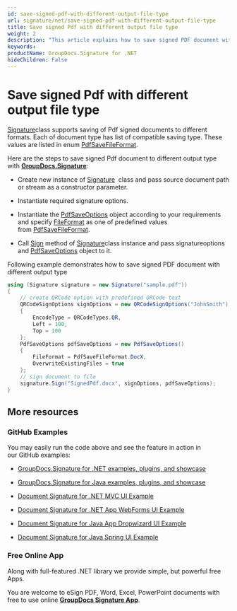 ```yaml
---
id: save-signed-pdf-with-different-output-file-type
url: signature/net/save-signed-pdf-with-different-output-file-type
title: Save signed Pdf with different output file type
weight: 2
description: "This article explains how to save signed PDF document with various file formats by GroupDocs.Signature API."
keywords: 
productName: GroupDocs.Signature for .NET
hideChildren: False
---
```

  

# Save signed Pdf with different output file type

[Signature](https://apireference.groupdocs.com/net/signature/groupdocs.signature/signature)class supports saving of Pdf signed documents to different formats. Each of document type has list of compatible saving type. These values are listed in enum [PdfSaveFileFormat](https://apireference.groupdocs.com/net/signature/groupdocs.signature.domain/pdfsavefileformat).

Here are the steps to save signed Pdf document to different output type with [**GroupDocs.Signature**](https://products.groupdocs.com/signature/net):

*   Create new instance of [Signature](https://apireference.groupdocs.com/net/signature/groupdocs.signature/signature)  class and pass source document path or stream as a constructor parameter.
    
*   Instantiate required signature options.
    
*   Instantiate the [PdfSaveOptions](https://apireference.groupdocs.com/net/signature/groupdocs.signature.options/pdfsaveoptions) object according to your requirements and specify [FileFormat](https://apireference.groupdocs.com/net/signature/groupdocs.signature.options/pdfsaveoptions/properties/fileformat) as one of predefined values from [PdfSaveFileFormat](https://apireference.groupdocs.com/net/signature/groupdocs.signature.domain/pdfsavefileformat).  
    
*   Call [Sign](https://apireference.groupdocs.com/net/signature/groupdocs.signature/signature/methods/sign) method of [Signature](https://apireference.groupdocs.com/net/signature/groupdocs.signature/signature)class instance and pass signatureoptions and [PdfSaveOptions](https://apireference.groupdocs.com/net/signature/groupdocs.signature.options/pdfsaveoptions) object to it.
    

Following example demonstrates how to save signed PDF document with different output type

```csharp
using (Signature signature = new Signature("sample.pdf"))
{
    // create QRCode option with predefined QRCode text
    QRCodeSignOptions signOptions = new QRCodeSignOptions("JohnSmith")
    {
        EncodeType = QRCodeTypes.QR,
        Left = 100,
        Top = 100
    };
    PdfSaveOptions pdfSaveOptions = new PdfSaveOptions()
    {
        FileFormat = PdfSaveFileFormat.DocX,
        OverwriteExistingFiles = true
    };
    // sign document to file
    signature.Sign("SignedPdf.docx", signOptions, pdfSaveOptions);
}
```

## More resources

### GitHub Examples 

You may easily run the code above and see the feature in action in our GitHub examples:

*   [GroupDocs.Signature for .NET examples, plugins, and showcase](https://github.com/groupdocs-signature/GroupDocs.Signature-for-.NET)
    
*   [GroupDocs.Signature for Java examples, plugins, and showcase](https://github.com/groupdocs-signature/GroupDocs.Signature-for-Java)
    
*   [Document Signature for .NET MVC UI Example](https://github.com/groupdocs-signature/GroupDocs.Signature-for-.NET-MVC) 
    
*   [Document Signature for .NET App WebForms UI Example](https://github.com/groupdocs-signature/GroupDocs.Signature-for-.NET-WebForms)
    
*   [Document Signature for Java App Dropwizard UI Example](https://github.com/groupdocs-signature/GroupDocs.Signature-for-Java-Dropwizard)
    
*   [Document Signature for Java Spring UI Example](https://github.com/groupdocs-signature/GroupDocs.Signature-for-Java-Spring)
    

### Free Online App 

Along with full-featured .NET library we provide simple, but powerful free Apps.

You are welcome to eSign PDF, Word, Excel, PowerPoint documents with free to use online **[GroupDocs Signature App](https://products.groupdocs.app/signature)**.
